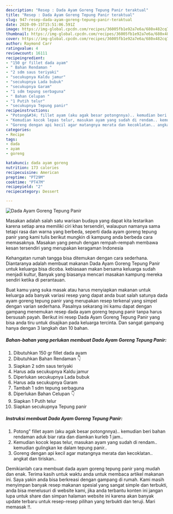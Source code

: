 ```yaml
---
description: "Resep : Dada Ayam Goreng Tepung Panir teraktual"
title: "Resep : Dada Ayam Goreng Tepung Panir teraktual"
slug: 947-resep-dada-ayam-goreng-tepung-panir-teraktual
date: 2020-09-15T15:51:06.591Z
image: https://img-global.cpcdn.com/recipes/36005fb1e92a7e6a/680x482cq70/dada-ayam-goreng-tepung-panir-foto-resep-utama.jpg
thumbnail: https://img-global.cpcdn.com/recipes/36005fb1e92a7e6a/680x482cq70/dada-ayam-goreng-tepung-panir-foto-resep-utama.jpg
cover: https://img-global.cpcdn.com/recipes/36005fb1e92a7e6a/680x482cq70/dada-ayam-goreng-tepung-panir-foto-resep-utama.jpg
author: Raymond Carr
ratingvalue: 4
reviewcount: 16111
recipeingredient:
- "150 gr fillet dada ayam"
- " Bahan Rendaman "
- "2 sdm saus teriyaki"
- "secukupnya Kaldu jamur"
- "secukupnya Lada bubuk"
- "secukupnya Garam"
- "1 sdm tepung serbaguna"
- " Bahan Celupan "
- "1 Putih telur"
- "secukupnya Tepung panir"
recipeinstructions:
- "Potong&#34; fillet ayam (aku agak besar potongnnya).. kemudian beri bahan rendaman aduk biar rata dan diamkan kurleb 1 jam.."
- "Kemudian kocok lepas telur, masukan ayam yang sudah di rendam.. kemudian gulingkan ke dalam tepung panir.."
- "Goreng dengan api kecil agar matangnya merata dan kecoklatan.. angkat dan tiriskan.."
categories:
- Recipe
tags:
- dada
- ayam
- goreng

katakunci: dada ayam goreng 
nutrition: 173 calories
recipecuisine: American
preptime: "PT29M"
cooktime: "PT47M"
recipeyield: "2"
recipecategory: Dessert

---
```



![Dada Ayam Goreng Tepung Panir](https://img-global.cpcdn.com/recipes/36005fb1e92a7e6a/680x482cq70/dada-ayam-goreng-tepung-panir-foto-resep-utama.jpg)

Masakan adalah salah satu warisan budaya yang dapat kita lestarikan karena setiap area memiliki ciri khas tersendiri, walaupun namanya sama tetapi rasa dan warna yang berbeda, seperti dada ayam goreng tepung panir yang kami tulis berikut mungkin di kampung anda berbeda cara memasaknya. Masakan yang penuh dengan rempah-rempah membawa kesan tersendiri yang merupakan keragaman Indonesia

Kehangatan rumah tangga bisa ditemukan dengan cara sederhana. Diantaranya adalah membuat makanan Dada Ayam Goreng Tepung Panir untuk keluarga bisa dicoba. kebiasaan makan bersama keluarga sudah menjadi kultur, Banyak yang biasanya mencari masakan kampung mereka sendiri ketika di perantauan.



Buat kamu yang suka masak atau harus menyiapkan makanan untuk keluarga ada banyak variasi resep yang dapat anda buat salah satunya dada ayam goreng tepung panir yang merupakan resep terkenal yang simpel dengan varian sederhana. Pasalnya sekarang ini kamu dapat dengan gampang menemukan resep dada ayam goreng tepung panir tanpa harus bersusah payah.
Berikut ini resep Dada Ayam Goreng Tepung Panir yang bisa anda tiru untuk disajikan pada keluarga tercinta. Dan sangat gampang hanya dengan 3 langkah dan 10 bahan.


<!--inarticleads1-->

##### Bahan-bahan yang perlukan membuat Dada Ayam Goreng Tepung Panir:

1. Dibutuhkan 150 gr fillet dada ayam
1. Dibutuhkan  Bahan Rendaman 👇
1. Siapkan 2 sdm saus teriyaki
1. Harus ada secukupnya Kaldu jamur
1. Diperlukan secukupnya Lada bubuk
1. Harus ada secukupnya Garam
1. Tambah 1 sdm tepung serbaguna
1. Diperlukan  Bahan Celupan 👇
1. Siapkan 1 Putih telur
1. Siapkan secukupnya Tepung panir




<!--inarticleads2-->

##### Instruksi membuat  Dada Ayam Goreng Tepung Panir:

1. Potong&#34; fillet ayam (aku agak besar potongnnya).. kemudian beri bahan rendaman aduk biar rata dan diamkan kurleb 1 jam..
1. Kemudian kocok lepas telur, masukan ayam yang sudah di rendam.. kemudian gulingkan ke dalam tepung panir..
1. Goreng dengan api kecil agar matangnya merata dan kecoklatan.. angkat dan tiriskan..




Demikianlah cara membuat dada ayam goreng tepung panir yang mudah dan enak. Terima kasih untuk waktu anda untuk membaca artikel makanan ini. Saya yakin anda bisa berkreasi dengan gampang di rumah. Kami masih menyimpan banyak resep makanan spesial yang sangat simple dan terbukti, anda bisa menelusuri di website kami, jika anda terbantu konten ini jangan lupa untuk share dan simpan halaman website ini karena akan banyak update terbaru untuk resep-resep pilihan yang terbukti dan teruji. Mari memasak !!. 
